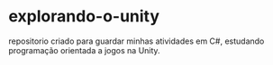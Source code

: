 # explorando-o-unity

repositorio criado para guardar minhas atividades em C#, estudando programação orientada a jogos na Unity. 
